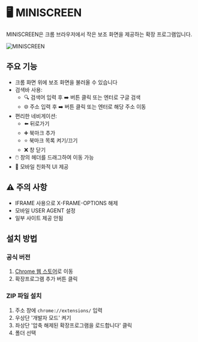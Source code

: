# 🖥️ MINISCREEN

MINISCREEN은 크롬 브라우저에서 작은 보조 화면을 제공하는 확장 프로그램입니다.

![MINISCREEN](https://github.com/user-attachments/assets/6e0c2a92-7965-4f99-b9cf-b7c05f9f8a8f)


## 주요 기능

- 크롬 화면 위에 보조 화면을 불러올 수 있습니다
- 검색바 사용: 
  - 🔍 검색어 입력 후 ➡️ 버튼 클릭 또는 엔터로 구글 검색
  - 🌐 주소 입력 후 ➡️ 버튼 클릭 또는 엔터로 해당 주소 이동
- 편리한 네비게이션:
  - ⬅️ 뒤로가기
  - ➕ 북마크 추가
  - ⭐ 북마크 목록 켜기/끄기
  - ❌ 창 닫기
- 🖱️ 창의 헤더를 드래그하여 이동 가능
- 📱 모바일 친화적 UI 제공

## ⚠️ 주의 사항

- IFRAME 사용으로 X-FRAME-OPTIONS 해제
- 모바일 USER AGENT 설정
- 일부 사이트 제공 안됨

## 설치 방법

### 공식 버전

1. [Chrome 웹 스토어](https://chromewebstore.google.com/detail/hkbkhopmbecilgmfacgbihohlfhhbpin)로 이동
2. 확장프로그램 추가 버튼 클릭

### ZIP 파일 설치

1. 주소 창에 `chrome://extensions/` 입력
2. 우상단 '개발자 모드' 켜기
3. 좌상단 '압축 해제된 확장프로그램을 로드합니다' 클릭
4. 폴더 선택
